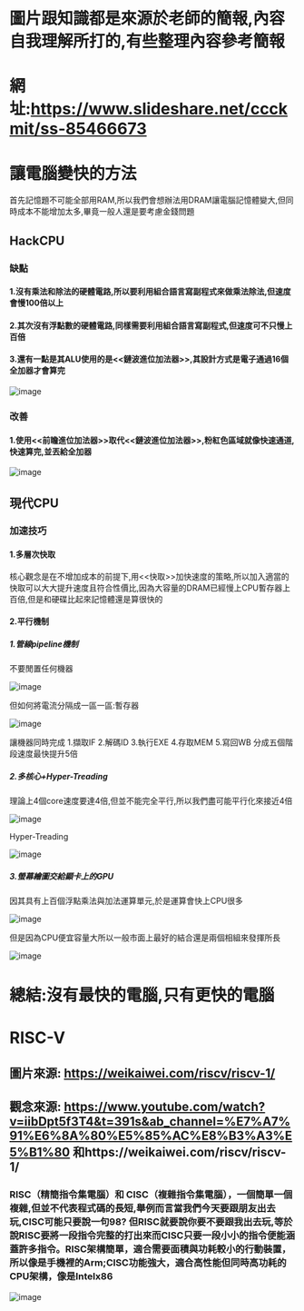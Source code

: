 # 圖片跟知識都是來源於老師的簡報,內容自我理解所打的,有些整理內容參考簡報
# 網址:https://www.slideshare.net/ccckmit/ss-85466673
# 讓電腦變快的方法
首先記憶題不可能全部用RAM,所以我們會想辦法用DRAM讓電腦記憶體變大,但同時成本不能增加太多,畢竟一般人還是要考慮金錢問題
## HackCPU

### 缺點
#### 1.沒有乘法和除法的硬體電路,所以要利用組合語言寫副程式來做乘法除法,但速度會慢100倍以上
#### 2.其次沒有浮點數的硬體電路,同樣需要利用組合語言寫副程式,但速度可不只慢上百倍
#### 3.還有一點是其ALU使用的是<<鏈波進位加法器>>,其設計方式是電子通過16個全加器才會算完
![image](https://user-images.githubusercontent.com/81726807/149259781-0cd71167-a5b3-409c-98d9-1f798382c024.png)

### 改善
#### 1.使用<<前瞻進位加法器>>取代<<鏈波進位加法器>>,粉紅色區域就像快速通道,快速算完,並丟給全加器
![image](https://user-images.githubusercontent.com/81726807/149260667-7e07c73b-c7a3-46ae-a357-3f1b980eb51b.png)
## 現代CPU
### 加速技巧
#### 1.多層次快取
核心觀念是在不增加成本的前提下,用<<快取>>加快速度的策略,所以加入適當的快取可以大大提升速度且符合性價比,因為大容量的DRAM已經慢上CPU暫存器上百倍,但是和硬碟比起來記憶體還是算很快的
#### 2.平行機制
##### 1.管線pipeline機制
不要閒置任何機器

![image](https://user-images.githubusercontent.com/81726807/149280122-9f75dc3d-866f-4268-b842-cb709ec15e6c.png)

但如何將電流分隔成一區一區:暫存器

![image](https://user-images.githubusercontent.com/81726807/149280302-a3fb9b93-a863-4aab-8a4f-c187c9a36beb.png)

讓機器同時完成 1.擷取IF 2.解碼ID 3.執行EXE 4.存取MEM 5.寫回WB 
分成五個階段速度最快提升5倍

##### 2.多核心+Hyper-Treading
理論上4個core速度要達4倍,但並不能完全平行,所以我們盡可能平行化來接近4倍

![image](https://user-images.githubusercontent.com/81726807/149280991-6aa0554f-1383-45e7-aa6f-cfaff4508f76.png)



Hyper-Treading

![image](https://user-images.githubusercontent.com/81726807/149281460-01b2f089-a02e-4bd2-8f99-9eb2cdafa95f.png)



##### 3.螢幕繪圖交給顯卡上的GPU
因其具有上百個浮點乘法與加法運算單元,於是運算會快上CPU很多

![image](https://user-images.githubusercontent.com/81726807/149281781-6e6082c9-006a-4588-9ef1-0a693199ee00.png)

但是因為CPU便宜容量大所以一般市面上最好的結合還是兩個相組來發揮所長

![image](https://user-images.githubusercontent.com/81726807/149282044-4a9cdadf-9c16-4bfa-8790-5ccd84c446a8.png)

# 總結:沒有最快的電腦,只有更快的電腦


# RISC-V
## 圖片來源: https://weikaiwei.com/riscv/riscv-1/
## 觀念來源: https://www.youtube.com/watch?v=iibDpt5f3T4&t=391s&ab_channel=%E7%A7%91%E6%8A%80%E5%85%AC%E8%B3%A3%E5%B1%80 和https://weikaiwei.com/riscv/riscv-1/
### RISC（精簡指令集電腦）和 CISC（複雜指令集電腦），一個簡單一個複雜,但並不代表程式碼的長短,舉例而言當我們今天要跟朋友出去玩,CISC可能只要說一句98? 但RISC就要說你要不要跟我出去玩,等於說RISC要將一段指令完整的打出來而CISC只要一段小小的指令便能涵蓋許多指令。RISC架構簡單，適合需要面積與功耗較小的行動裝置，所以像是手機裡的Arm;CISC功能強大，適合高性能但同時高功耗的CPU架構，像是Intelx86 
![image](https://user-images.githubusercontent.com/81726807/149291415-6ded63ed-be2d-4d10-9778-07910563a6d2.png)

